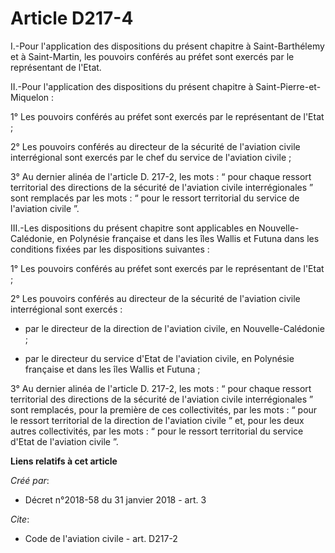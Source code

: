 # Article D217-4

I.-Pour l'application des dispositions du présent chapitre à Saint-Barthélemy et à Saint-Martin, les pouvoirs conférés au
préfet sont exercés par le représentant de l'Etat. 

II.-Pour l'application des dispositions du présent chapitre à Saint-Pierre-et-Miquelon : 

1° Les pouvoirs conférés au préfet sont exercés par le représentant de l'Etat ; 

2° Les pouvoirs conférés au directeur de la sécurité de l'aviation civile interrégional sont exercés par le chef du service
de l'aviation civile ; 

3° Au dernier alinéa de l'article D. 217-2, les mots : “ pour chaque ressort territorial des directions de la sécurité de
l'aviation civile interrégionales ” sont remplacés par les mots : “ pour le ressort territorial du service de l'aviation
civile ”. 

III.-Les dispositions du présent chapitre sont applicables en Nouvelle-Calédonie, en Polynésie française et dans les îles
Wallis et Futuna dans les conditions fixées par les dispositions suivantes : 

1° Les pouvoirs conférés au préfet sont exercés par le représentant de l'Etat ; 

2° Les pouvoirs conférés au directeur de la sécurité de l'aviation civile interrégional sont exercés :

- par le directeur de la direction de l'aviation civile, en Nouvelle-Calédonie ;

- par le directeur du service d'Etat de l'aviation civile, en Polynésie française et dans les îles Wallis et Futuna ; 

3° Au dernier alinéa de l'article D. 217-2, les mots : “ pour chaque ressort territorial des directions de la sécurité de
l'aviation civile interrégionales ” sont remplacés, pour la première de ces collectivités, par les mots : “ pour le ressort
territorial de la direction de l'aviation civile ” et, pour les deux autres collectivités, par les mots : “ pour le ressort
territorial du service d'Etat de l'aviation civile ”.

**Liens relatifs à cet article**

_Créé par_:

  - Décret n°2018-58 du 31 janvier 2018 - art. 3

_Cite_:

  - Code de l'aviation civile - art. D217-2
